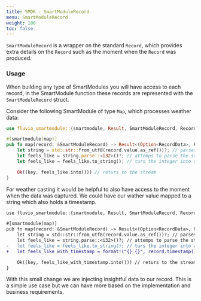 ```yaml
---
title: SMDK - SmartModuleRecord
menu: SmartModuleRecord
weight: 100
toc: false
---
```


`SmartModuleRecord` is a wrapper on the standard `Record`, which provides extra details on the `Record` such as the moment when the `Record` was produced.

### Usage

When building any type of SmartModules you will have access to each record, in
the SmartModule function these records are represented with the
`SmartModuleRecord` struct.

Consider the following SmartModule of type `Map`, which processes weather data:

```rust
use fluvio_smartmodule::{smartmodule, Result, SmartModuleRecord, RecordData};

#[smartmodule(map)]
pub fn map(record: &SmartModuleRecord) -> Result<(Option<RecordData>, RecordData)> {
    let string = std::str::from_utf8(record.value.as_ref())?; // parses UTF-8 string from bytes
    let feels_like = string.parse::<i32>()?; // attemps to parse the string value into a `i32`
    let feels_like = feels_like.to_string(); // turs the integer into a string

    Ok((key, feels_like.into())) // returs to the stream
}
```

For weather casting it would be helpful to also have access to the moment when
the data was captured. We could have our wather value mapped to a string which
also holds a timestamp.

```diff
use fluvio_smartmodule::{smartmodule, Result, SmartModuleRecord, RecordData};

#[smartmodule(map)]
pub fn map(record: &SmartModuleRecord) -> Result<(Option<RecordData>, RecordData)> {
    let string = std::str::from_utf8(record.value.as_ref())?; // parses UTF-8 string from bytes
    let feels_like = string.parse::<i32>()?; // attemps to parse the string value into a `i32`
-   let feels_like = feels_like.to_string(); // turs the integer into a string
+   let feels_like_with_timestamp = format!("{}_{}", record.timestamp(), feels_like);

    Ok((key, feels_like_with_timestamp.into())) // returs to the stream
}
```

With this small change we are injecting insightful data to our record. This is
a simple use case but we can have more based on the implementation and business
requirements.
